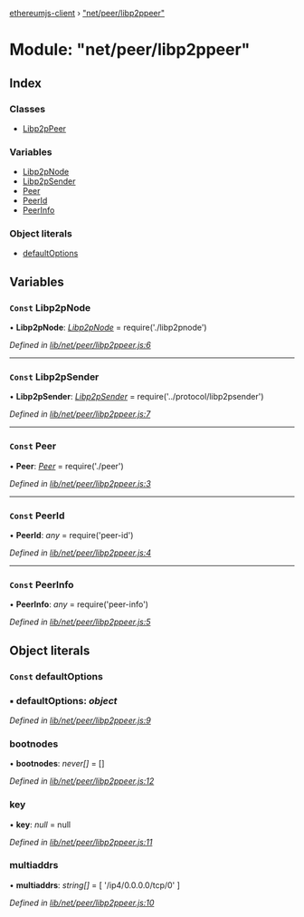 [ethereumjs-client](../README.md) › ["net/peer/libp2ppeer"](_net_peer_libp2ppeer_.md)

# Module: "net/peer/libp2ppeer"

## Index

### Classes

* [Libp2pPeer](../classes/_net_peer_libp2ppeer_.libp2ppeer.md)

### Variables

* [Libp2pNode](_net_peer_libp2ppeer_.md#const-libp2pnode)
* [Libp2pSender](_net_peer_libp2ppeer_.md#const-libp2psender)
* [Peer](_net_peer_libp2ppeer_.md#const-peer)
* [PeerId](_net_peer_libp2ppeer_.md#const-peerid)
* [PeerInfo](_net_peer_libp2ppeer_.md#const-peerinfo)

### Object literals

* [defaultOptions](_net_peer_libp2ppeer_.md#const-defaultoptions)

## Variables

### `Const` Libp2pNode

• **Libp2pNode**: *[Libp2pNode](../classes/_net_peer_libp2pnode_.libp2pnode.md)* = require('./libp2pnode')

*Defined in [lib/net/peer/libp2ppeer.js:6](https://github.com/ethereumjs/ethereumjs-client/blob/master/lib/net/peer/libp2ppeer.js#L6)*

___

### `Const` Libp2pSender

• **Libp2pSender**: *[Libp2pSender](../classes/_net_protocol_libp2psender_.libp2psender.md)* = require('../protocol/libp2psender')

*Defined in [lib/net/peer/libp2ppeer.js:7](https://github.com/ethereumjs/ethereumjs-client/blob/master/lib/net/peer/libp2ppeer.js#L7)*

___

### `Const` Peer

• **Peer**: *[Peer](../classes/_net_peer_peer_.peer.md)* = require('./peer')

*Defined in [lib/net/peer/libp2ppeer.js:3](https://github.com/ethereumjs/ethereumjs-client/blob/master/lib/net/peer/libp2ppeer.js#L3)*

___

### `Const` PeerId

• **PeerId**: *any* = require('peer-id')

*Defined in [lib/net/peer/libp2ppeer.js:4](https://github.com/ethereumjs/ethereumjs-client/blob/master/lib/net/peer/libp2ppeer.js#L4)*

___

### `Const` PeerInfo

• **PeerInfo**: *any* = require('peer-info')

*Defined in [lib/net/peer/libp2ppeer.js:5](https://github.com/ethereumjs/ethereumjs-client/blob/master/lib/net/peer/libp2ppeer.js#L5)*

## Object literals

### `Const` defaultOptions

### ▪ **defaultOptions**: *object*

*Defined in [lib/net/peer/libp2ppeer.js:9](https://github.com/ethereumjs/ethereumjs-client/blob/master/lib/net/peer/libp2ppeer.js#L9)*

###  bootnodes

• **bootnodes**: *never[]* = []

*Defined in [lib/net/peer/libp2ppeer.js:12](https://github.com/ethereumjs/ethereumjs-client/blob/master/lib/net/peer/libp2ppeer.js#L12)*

###  key

• **key**: *null* = null

*Defined in [lib/net/peer/libp2ppeer.js:11](https://github.com/ethereumjs/ethereumjs-client/blob/master/lib/net/peer/libp2ppeer.js#L11)*

###  multiaddrs

• **multiaddrs**: *string[]* = [ '/ip4/0.0.0.0/tcp/0' ]

*Defined in [lib/net/peer/libp2ppeer.js:10](https://github.com/ethereumjs/ethereumjs-client/blob/master/lib/net/peer/libp2ppeer.js#L10)*
